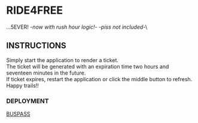# RIDE4FREE
...5EVER! -*now with rush hour logic!*- -*piss not included*-\

## INSTRUCTIONS
Simply start the application to render a ticket.\
The ticket will be generated with an expiration time two hours and seventeen minutes in the future.\
If ticket expires, restart the application or click the middle button to refresh. Happy trails!!

### DEPLOYMENT
[BUSPASS](https://bus-pass-uhgd6.ondigitalocean.app/)
